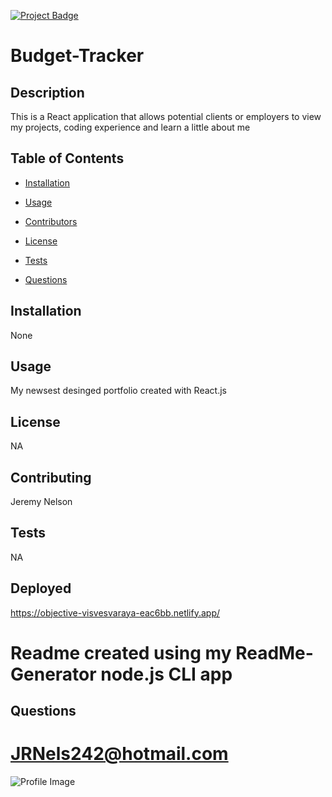 [![Project Badge](https://img.shields.io/badge/Application-Awesome-green)](https://github.com/Swif242/ReadMe-Generator)
# Budget-Tracker

## Description 

This is a React application that allows potential clients or employers to view my projects, coding experience and learn a little about me

## Table of Contents 

- [Installation](#installation)

- [Usage](#usage)

- [Contributors](#contributors)

- [License](#license)

- [Tests](#tests)

- [Questions](#questions)

## Installation 

None

## Usage 

My newsest desinged portfolio created with React.js

## License 

NA

## Contributing 

Jeremy Nelson

## Tests 

NA

## Deployed
https://objective-visvesvaraya-eac6bb.netlify.app/
# Readme created using my ReadMe-Generator node.js CLI app 

## Questions 
# JRNels242@hotmail.com

![Profile Image](https://avatars3.githubusercontent.com/u/58095369?v=4)

